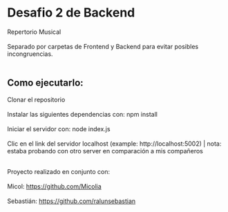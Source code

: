 <h1>Desafio 2 de Backend</h1>
Repertorio Musical
<br><br>
Separado por carpetas de Frontend y Backend para evitar posibles incongruencias.
<br><br>
<h2>Como ejecutarlo:</h2>
Clonar el repositorio
<br><br>
Instalar las siguientes dependencias con: npm install
<br><br>
Iniciar el servidor con: node index.js
<br><br>
Clic en el link del servidor localhost (example: http://localhost:5002) | nota: estaba probando con otro server en comparación a mis compañeros
<br><br>

Proyecto realizado en conjunto con:
<br><br>
Micol: https://github.com/Micolia
<br><br>
Sebastián: https://github.com/ralunsebastian
